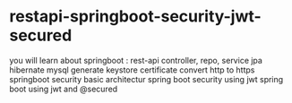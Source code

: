 # restapi-springboot-security-jwt-secured
you will learn about springboot :
rest-api
controller, repo, service
jpa hibernate mysql
generate keystore certificate
convert http to https
springboot security basic architectur
spring boot security using jwt
spring boot using jwt and @secured